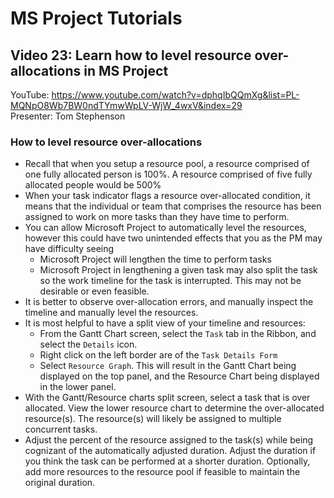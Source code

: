 # MS Project Tutorials
## Video 23: Learn how to level resource over-allocations in MS Project
YouTube: <https://www.youtube.com/watch?v=dphqIbQQmXg&list=PL-MQNpO8Wb7BW0ndTYmwWpLV-WjW_4wxV&index=29>   
Presenter: Tom Stephenson
### How to level resource over-allocations
- Recall that when you setup a resource pool, a resource comprised of one fully allocated person is 100%. A resource comprised of five fully allocated people would be 500%
- When your task indicator flags a resource over-allocated condition, it means that the individual or team that comprises the resource has been assigned to work on more tasks than they have time to perform.
- You can allow Microsoft Project to automatically level the resources, however this could have two unintended effects that you as the PM may have difficulty seeing
  - Microsoft Project will lengthen the time to perform tasks
  - Microsoft Project in lengthening a given task may also split the task so the work timeline for the task is interrupted. This may not be desirable or even feasible.
- It is better to observe over-allocation errors, and manually inspect the timeline and manually level the resources.
- It is most helpful to have a split view of your timeline and resources:
  - From the Gantt Chart screen, select the `Task` tab in the Ribbon, and select the `Details` icon.
  - Right click on the left border are of the `Task Details Form`
  - Select `Resource Graph`. This will result in the Gantt Chart being displayed on the top panel, and the Resource Chart being displayed in the lower panel.
- With the Gantt/Resource charts split screen, select a task that is over allocated. View the lower resource chart to determine the over-allocated resource(s). The resource(s) will likely be assigned to multiple concurrent tasks.
- Adjust the percent of the resource assigned to the task(s) while being cognizant of the automatically adjusted duration. Adjust the duration if you think the task can be performed at a shorter duration. Optionally, add more resources to the resource pool if feasible to maintain the original duration.
